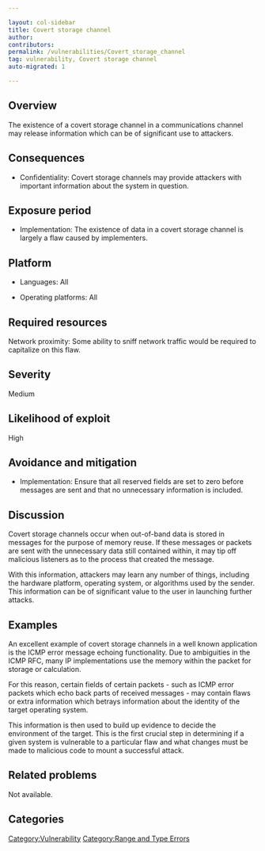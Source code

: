```yaml
---

layout: col-sidebar
title: Covert storage channel
author: 
contributors: 
permalink: /vulnerabilities/Covert_storage_channel
tag: vulnerability, Covert storage channel
auto-migrated: 1

---
```


## Overview

The existence of a covert storage channel in a communications channel
may release information which can be of significant use to attackers.

## Consequences

  - Confidentiality: Covert storage channels may provide attackers with
    important information about the system in question.

## Exposure period

  - Implementation: The existence of data in a covert storage channel is
    largely a flaw caused by implementers.

## Platform

  - Languages: All

<!-- end list -->

  - Operating platforms: All

## Required resources

Network proximity: Some ability to sniff network traffic would be
required to capitalize on this flaw.

## Severity

Medium

## Likelihood of exploit

High

## Avoidance and mitigation

  - Implementation: Ensure that all reserved fields are set to zero
    before messages are sent and that no unnecessary information is
    included.

## Discussion

Covert storage channels occur when out-of-band data is stored in
messages for the purpose of memory reuse. If these messages or packets
are sent with the unnecessary data still contained within, it may tip
off malicious listeners as to the process that created the message.

With this information, attackers may learn any number of things,
including the hardware platform, operating system, or algorithms used by
the sender. This information can be of significant value to the user in
launching further attacks.

## Examples

An excellent example of covert storage channels in a well known
application is the ICMP error message echoing functionality. Due to
ambiguities in the ICMP RFC, many IP implementations use the memory
within the packet for storage or calculation.

For this reason, certain fields of certain packets - such as ICMP error
packets which echo back parts of received messages - may contain flaws
or extra information which betrays information about the identity of the
target operating system.

This information is then used to build up evidence to decide the
environment of the target. This is the first crucial step in determining
if a given system is vulnerable to a particular flaw and what changes
must be made to malicious code to mount a successful attack.

## Related problems

Not available.

## Categories

[Category:Vulnerability](Category:Vulnerability "wikilink")
[Category:Range and Type
Errors](Category:Range_and_Type_Errors "wikilink")